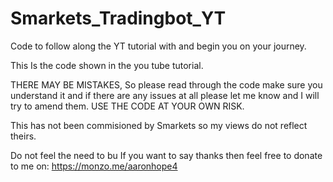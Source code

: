 # Smarkets_Tradingbot_YT
Code to follow along the YT tutorial with and begin you on your journey.

This Is the code shown in the you tube tutorial.

THERE MAY BE MISTAKES, So please read through the code make sure you understand it and if there are any issues at all please let me know and I will try to amend them.
USE THE CODE AT YOUR OWN RISK.

This has not been commisioned by Smarkets so my views do not reflect theirs.

Do not feel the need to bu
If you want to say thanks then feel free to donate to me on:
https://monzo.me/aaronhope4
